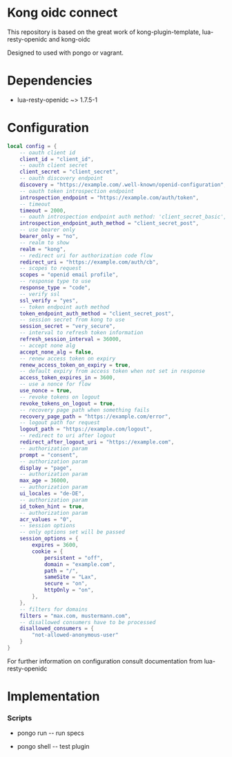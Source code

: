 Kong oidc connect
====================

This repository is based on the great work of kong-plugin-template, lua-resty-openidc and kong-oidc

Designed to used with pongo or vagrant.

Dependencies
============
- lua-resty-openidc ~> 1.7.5-1

Configuration
=============
```lua
local config = {
    -- oauth client id
    client_id = "client_id",
    -- oauth client secret
    client_secret = "client_secret",
    -- oauth discovery endpoint
    discovery = "https://example.com/.well-known/openid-configuration",
    -- oauth token introspection endpoint
    introspection_endpoint = "https://example.com/auth/token",
    -- timeout
    timeout = 2000,
    -- oauth introspection endpoint auth method: 'client_secret_basic', 'client_secret_post'...
    introspection_endpoint_auth_method = "client_secret_post",
    -- use bearer only
    bearer_only = "no",
    -- realm to show
    realm = "kong",
    -- redirect uri for authorization code flow
    redirect_uri = "https://example.com/auth/cb",
    -- scopes to request
    scopes = "openid email profile",
    -- response type to use
    response_type = "code",
    -- verify ssl
    ssl_verify = "yes",
    -- token endpoint auth method
    token_endpoint_auth_method = "client_secret_post",
    -- session secret from kong to use
    session_secret = "very_secure",
    -- interval to refresh token information
    refresh_session_interval = 36000,
    -- accept none alg
    accept_none_alg = false,
    -- renew access token on expiry
    renew_access_token_on_expiry = true,
    -- default expiry from access token when not set in response
    access_token_expires_in = 3600,
    -- use a nonce for flow
    use_nonce = true,
    -- revoke tokens on logout
    revoke_tokens_on_logout = true,
    -- recovery page path when something fails
    recovery_page_path = "https://example.com/error",
    -- logout path for request
    logout_path = "https://example.com/logout",
    -- redirect to uri after logout
    redirect_after_logout_uri = "https://example.com",
    -- authorization param
    prompt = "consent",
    -- authorization param
    display = "page",
    -- authorization param
    max_age = 36000,
    -- authorization param
    ui_locales = "de-DE",
    -- authorization param
    id_token_hint = true,
    -- authorization param
    acr_values = "0",
    -- session options
    -- only options set will be passed
    session_options = {
        expires = 3600,
        cookie = {
            persistent = "off",
            domain = "example.com",
            path = "/",
            sameSite = "Lax",
            secure = "on",
            httpOnly = "on",
        },
    },
    -- filters for domains
    filters = "max.com, mustermann.com",
    -- disallowed consumers have to be processed
    disallowed_consumers = {
        "not-allowed-anonymous-user"
    }
}
```
For further information on configuration consult documentation from lua-resty-openidc

Implementation
==============



### Scripts

- pongo run -- run specs

- pongo shell -- test plugin
